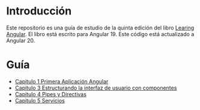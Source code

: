 # Introducción 

Este repositorio es una guía de estudio de la quinta edición del libro [Learing Angular](https://github.com/PacktPublishing/Learning-Angular-Fifth-Edition). El libro está escrito para Angular 19. Este código está actualizado a Angular 20.

# Guía

* [Capitulo 1 Primera Aplicación Angular](./docs/ch01.md)
* [Capitulo 3 Estructurando la interfaz de usuario con componentes](./docs/ch03.md)
* [Capitulo 4 Pipes y Directivas](./docs/ch04.md)
* [Capitulo 5 Servicios](./docs/ch05.md)